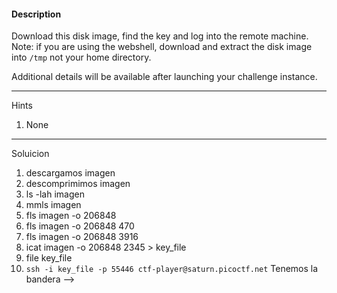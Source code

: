 #### Description

Download this disk image, find the key and log into the remote machine. Note: if you are using the webshell, download and extract the disk image into `/tmp` not your home directory.

Additional details will be available after launching your challenge instance.

---
Hints
1. None

---
Soluicion
1. descargamos imagen
2. descomprimimos imagen
3. ls -lah imagen
4. mmls imagen
5. fls imagen -o 206848
6. fls imagen -o 206848 470
7. fls imagen -o 206848 3916
8. icat imagen -o 206848 2345 > key_file
9. file key_file
10. `ssh -i key_file -p 55446 ctf-player@saturn.picoctf.net`
Tenemos la bandera -->  
